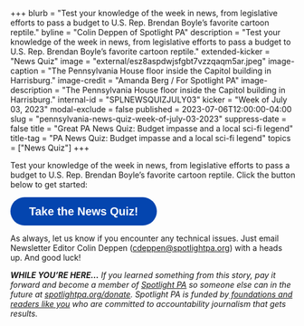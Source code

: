 +++
blurb = "Test your knowledge of the week in news, from legislative efforts to pass a budget to U.S. Rep. Brendan Boyle’s favorite cartoon reptile."
byline = "Colin Deppen of Spotlight PA"
description = "Test your knowledge of the week in news, from legislative efforts to pass a budget to U.S. Rep. Brendan Boyle’s favorite cartoon reptile."
extended-kicker = "News Quiz"
image = "external/esz8aspdwjsfgbt7vzzqaqm5ar.jpeg"
image-caption = "The Pennsylvania House floor inside the Capitol building in Harrisburg."
image-credit = "Amanda Berg / For Spotlight PA"
image-description = "The Pennsylvania House floor inside the Capitol building in Harrisburg."
internal-id = "SPLNEWSQUIZJULY03"
kicker = "Week of July 03, 2023"
modal-exclude = false
published = 2023-07-06T12:00:00-04:00
slug = "pennsylvania-news-quiz-week-of-july-03-2023"
suppress-date = false
title = "Great PA News Quiz: Budget impasse and a local sci-fi legend"
title-tag = "PA News Quiz: Budget impasse and a local sci-fi legend"
topics = ["News Quiz"]
+++

Test your knowledge of the week in news, from legislative efforts to pass a budget to U.S. Rep. Brendan Boyle’s favorite cartoon reptile. Click the button below to get started:<br/>

<button data-tf-popup="N3xlQR8k" data-tf-opacity="100" data-tf-size="100" data-tf-iframe-props="title=SPL News Quiz Week July 3 - July 7" data-tf-transitive-search-params data-tf-medium="snippet" style="all:unset;font-family:Helvetica,Arial,sans-serif;display:inline-block;max-width:100%;white-space:nowrap;overflow:hidden;text-overflow:ellipsis;background-color:#0445AF;color:#fff;font-size:20px;border-radius:25px;padding:0 33px;font-weight:bold;height:50px;cursor:pointer;line-height:50px;text-align:center;margin:0;text-decoration:none;">Take the News Quiz!</button><script src="//embed.typeform.com/next/embed.js"></script>

As always, let us know if you encounter any technical issues. Just email Newsletter Editor Colin Deppen (cdeppen@spotlightpa.org) with a heads up. And good luck!

<strong><em>WHILE YOU’RE HERE…</em></strong><em> If you learned something from this story, pay it forward and become a member of </em><a href="https://www.spotlightpa.org/"><em>Spotlight PA</em></a><em> so someone else can in the future at </em><a href="https://www.spotlightpa.org/donate/"><em>spotlightpa.org/donate</em></a><em>. Spotlight PA is funded by</em><a href="https://www.spotlightpa.org/support"><em> foundations and readers like you</em></a><em> who are committed to accountability journalism that gets results.</em>

